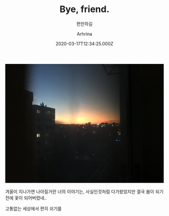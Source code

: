 ﻿---
layout: post
title: Bye, friend.
subtitle: 편안하길
date: 2020-03-17T12:34:25.000Z
author: Arhrina
categories: update
cover: '../assets/img/cover/IMG_7707.JPG'
tags: diary
---

<img src="https://github.com/arhrina/arhrina.github.io/blob/master/assets/img/cover/IMG_7707.JPG?raw=true">

겨울이 지나가면 나아질거란 너의 이야기는, 사실인것처럼 다가왔었지만 결국 봄이 되기 전에 꽃이 되어버렸네..

고통없는 세상에서 편히 쉬기를

<!-- 진정 평안하길...LHH. 1998. 2. 5 ~ 2020. 2. 27 -->